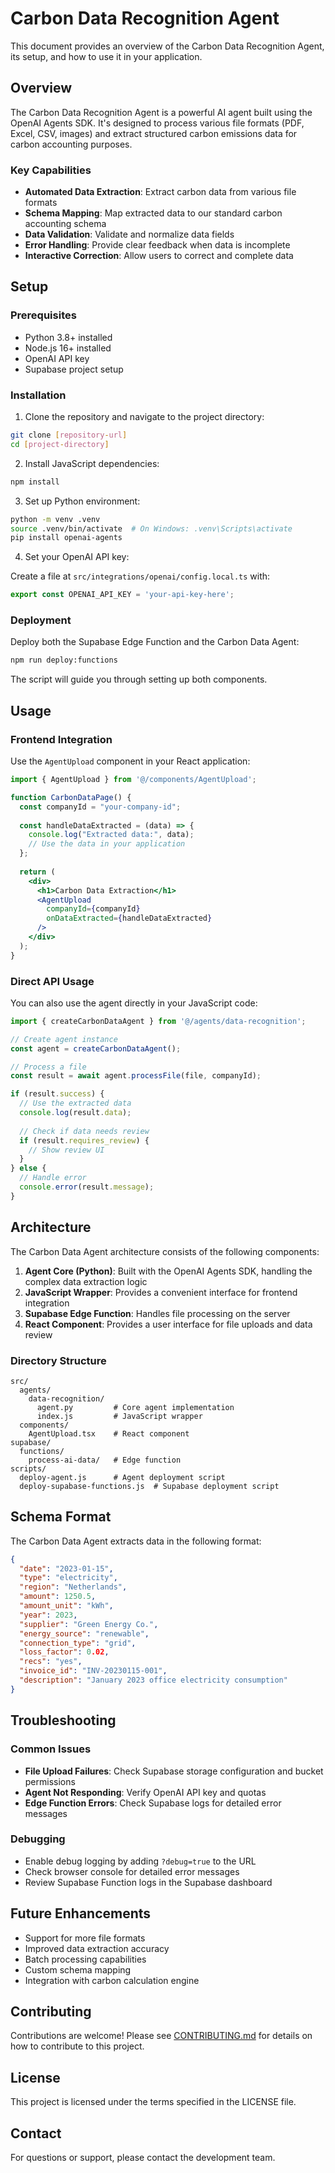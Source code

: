 # Carbon Data Recognition Agent

This document provides an overview of the Carbon Data Recognition Agent, its setup, and how to use it in your application.

## Overview

The Carbon Data Recognition Agent is a powerful AI agent built using the OpenAI Agents SDK. It's designed to process various file formats (PDF, Excel, CSV, images) and extract structured carbon emissions data for carbon accounting purposes.

### Key Capabilities

- **Automated Data Extraction**: Extract carbon data from various file formats
- **Schema Mapping**: Map extracted data to our standard carbon accounting schema
- **Data Validation**: Validate and normalize data fields
- **Error Handling**: Provide clear feedback when data is incomplete
- **Interactive Correction**: Allow users to correct and complete data

## Setup

### Prerequisites

- Python 3.8+ installed
- Node.js 16+ installed
- OpenAI API key
- Supabase project setup

### Installation

1. Clone the repository and navigate to the project directory:

```bash
git clone [repository-url]
cd [project-directory]
```

2. Install JavaScript dependencies:

```bash
npm install
```

3. Set up Python environment:

```bash
python -m venv .venv
source .venv/bin/activate  # On Windows: .venv\Scripts\activate
pip install openai-agents
```

4. Set your OpenAI API key:

Create a file at `src/integrations/openai/config.local.ts` with:

```typescript
export const OPENAI_API_KEY = 'your-api-key-here';
```

### Deployment

Deploy both the Supabase Edge Function and the Carbon Data Agent:

```bash
npm run deploy:functions
```

The script will guide you through setting up both components.

## Usage

### Frontend Integration

Use the `AgentUpload` component in your React application:

```jsx
import { AgentUpload } from '@/components/AgentUpload';

function CarbonDataPage() {
  const companyId = "your-company-id";
  
  const handleDataExtracted = (data) => {
    console.log("Extracted data:", data);
    // Use the data in your application
  };
  
  return (
    <div>
      <h1>Carbon Data Extraction</h1>
      <AgentUpload 
        companyId={companyId} 
        onDataExtracted={handleDataExtracted} 
      />
    </div>
  );
}
```

### Direct API Usage

You can also use the agent directly in your JavaScript code:

```javascript
import { createCarbonDataAgent } from '@/agents/data-recognition';

// Create agent instance
const agent = createCarbonDataAgent();

// Process a file
const result = await agent.processFile(file, companyId);

if (result.success) {
  // Use the extracted data
  console.log(result.data);
  
  // Check if data needs review
  if (result.requires_review) {
    // Show review UI
  }
} else {
  // Handle error
  console.error(result.message);
}
```

## Architecture

The Carbon Data Agent architecture consists of the following components:

1. **Agent Core (Python)**: Built with the OpenAI Agents SDK, handling the complex data extraction logic
2. **JavaScript Wrapper**: Provides a convenient interface for frontend integration
3. **Supabase Edge Function**: Handles file processing on the server
4. **React Component**: Provides a user interface for file uploads and data review

### Directory Structure

```
src/
  agents/
    data-recognition/
      agent.py         # Core agent implementation
      index.js         # JavaScript wrapper
  components/
    AgentUpload.tsx    # React component
supabase/
  functions/
    process-ai-data/   # Edge function
scripts/
  deploy-agent.js      # Agent deployment script
  deploy-supabase-functions.js  # Supabase deployment script
```

## Schema Format

The Carbon Data Agent extracts data in the following format:

```json
{
  "date": "2023-01-15",
  "type": "electricity",
  "region": "Netherlands",
  "amount": 1250.5,
  "amount_unit": "kWh",
  "year": 2023,
  "supplier": "Green Energy Co.",
  "energy_source": "renewable",
  "connection_type": "grid",
  "loss_factor": 0.02,
  "recs": "yes",
  "invoice_id": "INV-20230115-001",
  "description": "January 2023 office electricity consumption"
}
```

## Troubleshooting

### Common Issues

- **File Upload Failures**: Check Supabase storage configuration and bucket permissions
- **Agent Not Responding**: Verify OpenAI API key and quotas
- **Edge Function Errors**: Check Supabase logs for detailed error messages

### Debugging

- Enable debug logging by adding `?debug=true` to the URL
- Check browser console for detailed error messages
- Review Supabase Function logs in the Supabase dashboard

## Future Enhancements

- Support for more file formats
- Improved data extraction accuracy
- Batch processing capabilities
- Custom schema mapping
- Integration with carbon calculation engine

## Contributing

Contributions are welcome! Please see [CONTRIBUTING.md](CONTRIBUTING.md) for details on how to contribute to this project.

## License

This project is licensed under the terms specified in the LICENSE file.

## Contact

For questions or support, please contact the development team. 